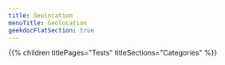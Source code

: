 ```yaml
---
title: Geolocation
menuTitle: Geolocation 
geekdocFlatSection: true
---
```


{{% children titlePages="Tests" titleSections="Categories" %}}